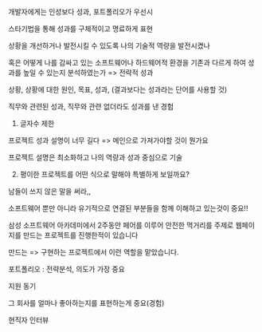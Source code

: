 개발자에게는 인성보다 성과, 포트폴리오가 우선시

스타기법을 통해 성과를 구체적이고 명료하게 표현

상황을 개선하거나 발전시킬 수 있도록 나의 기술적 역량을 발전시켰나 

혹은 어떻게 나를 감싸고 있는 소프트웨어나 하드웨어적 환경을 기존과 다르게 하여 성과를 높일 수 있는지 분석하였는가  => 전략적 성과

상황, 상황에 대한 원인, 목표, 성과, (결과보다는 성과라는 단어를 사용할 것)

직무와 관련된 성과, 직무와 관련 없더라도 성과를 낸 경험



1. 글자수 제한

프로젝트 성과 설명이 너무 길다 => 메인으로 가져가야할 것이 뭔가요

프로젝트 설명은 최소화하고 나의 역량과 성과 중심으로 기술



2. 평이한 프로젝트를 어떤 식으로 말해야 특별하게 보일까요?

남들이 쓰지 않은 말을 써라,,



소프트웨어 뿐만 아니라 유기적으로 연결된 부분들을 함께 이해하고 있는것이 중요!!



삼성 소프트웨어 아카데미에서 2주동안 페어를 이루어 안전한 먹거리를 주제로 웹페이지를 만드는 프로젝트를 진행한적이 있습니다

만드는 => 구현하는 프로젝트에서 이런 역할을 맡았습니다.

포트폴리오 : 전략분석, 의도가 가장 중요



지원 동기

그 회사를 얼마나 좋아하는지를 표현하는게 중요(경험)

현직자 인터뷰